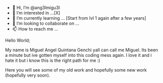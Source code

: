 - 👋 Hi, I’m @ang3lmigu3l
- 👀 I’m interested in ...[X]
- 🌱 I’m currently learning ... [Start from lvl 1 again after a few years]
- 💞️ I’m looking to collaborate on ...
- 📫 How to reach me ...
<Body>
Hello World;

My name is Miguel Angel Quintana Genchi 
yall can call me Miguel.
Its been a minute but ive gotten myself into this coding mess again. I love it and i hate it but i know this is the right path for me :)

Here you will see some of my old work and hopefully some new work (hopefully very soon). 


</body>

